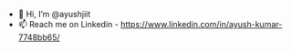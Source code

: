 - 👋 Hi, I’m @ayushjiit
- 📫 Reach me on Linkedin - https://www.linkedin.com/in/ayush-kumar-7748bb65/ 

<!---
ayushjiit/ayushjiit is a ✨ special ✨ repository because its `README.md` (this file) appears on your GitHub profile.
You can click the Preview link to take a look at your changes.
--->
